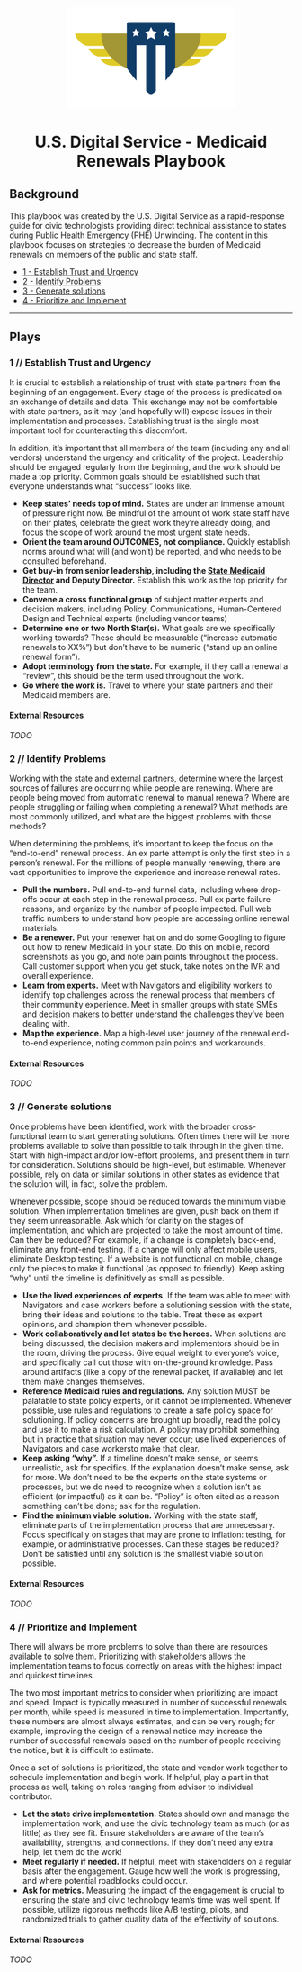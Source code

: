 <div align="center">
  <img
    width="300px"
    src="./images/usds-logo.svg">
  </img>

  # U.S. Digital Service - Medicaid Renewals Playbook
</div>

## Background

This playbook was created by the U.S. Digital Service as a rapid-response guide for civic technologists providing direct technical assistance to states during Public Health Emergency (PHE) Unwinding. The content in this playbook focuses on strategies to decrease the burden of Medicaid renewals on members of the public and state staff.

- [1 - Establish Trust and Urgency](#play-1)
- [2 - Identify Problems](#play-2)
- [3 - Generate solutions](#play-3)
- [4 - Prioritize and Implement](#play-4)

---

## Plays

<a name="play-1"></a>
### 1 // Establish Trust and Urgency

It is crucial to establish a relationship of trust with state partners from the beginning of an engagement. Every stage of the process is predicated on an exchange of details and data. This exchange may not be comfortable with state partners, as it may (and hopefully will) expose issues in their implementation and processes. Establishing trust is the single most important tool for counteracting this discomfort.

In addition, it’s important that all members of the team (including any and all vendors) understand the urgency and criticality of the project. Leadership should be engaged regularly from the beginning, and the work should be made a top priority. Common goals should be established such that everyone understands what “success” looks like.

* **Keep states’ needs top of mind.** States are under an immense amount of pressure right now. Be mindful of the amount of work state staff have on their plates, celebrate the great work they’re already doing, and focus the scope of work around the most urgent state needs.
* **Orient the team around OUTCOMES, not compliance.** Quickly establish norms around what will (and won’t) be reported, and who needs to be consulted beforehand.
* **Get buy-in from senior leadership, including the [State Medicaid Director](https://medicaiddirectors.org/wp-content/uploads/2023/06/Public_DirectorsList_June2023-1.pdf) and Deputy Director.** Establish this work as the top priority for the team.
* **Convene a cross functional group** of subject matter experts and decision makers, including Policy, Communications, Human-Centered Design and Technical experts (including vendor teams)
* **Determine one or two North Star(s).** What goals are we specifically working towards? These should be measurable (“increase automatic renewals to XX%”) but don’t have to be numeric (“stand up an online renewal form”).
* **Adopt terminology from the state.** For example, if they call a renewal a “review”, this should be the term used throughout the work. 
* **Go where the work is.** Travel to where your state partners and their Medicaid members are.

#### External Resources

_TODO_

### 2 // Identify Problems

Working with the state and external partners, determine where the largest sources of failures are occurring while people are renewing. Where are people being moved from automatic renewal to manual renewal? Where are people struggling or failing when completing a renewal? What methods are most commonly utilized, and what are the biggest problems with those methods?

When determining the problems, it’s important to keep the focus on the “end-to-end” renewal process. An ex parte attempt is only the first step in a person’s renewal. For the millions of people manually renewing, there are vast opportunities to improve the experience and increase renewal rates.

* **Pull the numbers.** Pull end-to-end funnel data, including where drop-offs occur at each step in the renewal process. Pull ex parte failure reasons, and organize by the number of people impacted. Pull web traffic numbers to understand how people are accessing online renewal materials.
* **Be a renewer.** Put your renewer hat on and do some Googling to figure out how to renew Medicaid in your state. Do this on mobile, record screenshots as you go, and note pain points throughout the process. Call customer support when you get stuck, take notes on the IVR and overall experience.
* **Learn from experts.** Meet with Navigators and eligibility workers to identify top challenges across the renewal process that members of their community experience. Meet in smaller groups with state SMEs and decision makers to better understand the challenges they’ve been dealing with.
* **Map the experience.** Map a high-level user journey of the renewal end-to-end experience, noting common pain points and workarounds.

#### External Resources

_TODO_

### 3 // Generate solutions

Once problems have been identified, work with the broader cross-functional team to start generating solutions. Often times there will be more problems available to solve than possible to talk through in the given time. Start with high-impact and/or low-effort problems, and present them in turn for consideration. Solutions should be high-level, but estimable. Whenever possible, rely on data or similar solutions in other states as evidence that the solution will, in fact, solve the problem.

Whenever possible, scope should be reduced towards the minimum viable solution. When implementation timelines are given, push back on them if they seem unreasonable. Ask which for clarity on the stages of implementation, and which are projected to take the most amount of time. Can they be reduced? For example, if a change is completely back-end, eliminate any front-end testing. If a change will only affect mobile users, eliminate Desktop testing. If a website is not functional on mobile, change only the pieces to make it functional (as opposed to friendly). Keep asking “why” until the timeline is definitively as small as possible.

* **Use the lived experiences of experts.** If the team was able to meet with Navigators and case workers before a solutioning session with the state, bring their ideas and solutions to the table. Treat these as expert opinions, and champion them whenever possible.
* **Work collaboratively and let states be the heroes.** When solutions are being discussed, the decision makers and implementors should be in the room, driving the process. Give equal weight to everyone’s voice, and specifically call out those with on-the-ground knowledge. Pass around artifacts (like a copy of the renewal packet, if available) and let them make changes themselves.
* **Reference Medicaid rules and regulations.** Any solution MUST be palatable to state policy experts, or it cannot be implemented. Whenever possible, use rules and regulations to create a safe policy space for solutioning. If policy concerns are brought up broadly, read the policy and use it to make a risk calculation. A policy may prohibit something, but in practice that situation may never occur; use lived experiences of Navigators and case workersto make that clear.
* **Keep asking “why”.** If a timeline doesn’t make sense, or seems unrealistic, ask for specifics. If the explanation doesn’t make sense, ask for more. We don’t need to be the experts on the state systems or processes, but we do need to recognize when a solution isn’t as efficient (or impactful) as it can be. “Policy” is often cited as a reason something can’t be done; ask for the regulation.
* **Find the minimum viable solution.** Working with the state staff, eliminate parts of the implementation process that are unnecessary. Focus specifically on stages that may are prone to inflation: testing, for example, or administrative processes. Can these stages be reduced? Don’t be satisfied until any solution is the smallest viable solution possible.

#### External Resources

_TODO_

### 4 // Prioritize and Implement

There will always be more problems to solve than there are resources available to solve them. Prioritizing with stakeholders allows the implementation teams to focus correctly on areas with the highest impact and quickest timelines.

The two most important metrics to consider when prioritizing are impact and speed. Impact is typically measured in number of successful renewals per month, while speed is measured in time to implementation. Importantly, these numbers are almost always estimates, and can be very rough; for example, improving the design of a renewal notice may increase the number of successful renewals based on the number of people receiving the notice, but it is difficult to estimate.

Once a set of solutions is prioritized, the state and vendor work together to schedule implementation and begin work. If helpful, play a part in that process as well, taking on roles ranging from advisor to individual contributor.

* **Let the state drive implementation.** States should own and manage the implementation work, and use the civic technology team as much (or as little) as they see fit. Ensure stakeholders are aware of the team’s availability, strengths, and connections. If they don’t need any extra help, let them do the work!
* **Meet regularly if needed.** If helpful, meet with stakeholders on a regular basis after the engagement. Gauge how well the work is progressing, and where potential roadblocks could occur.
* **Ask for metrics.** Measuring the impact of the engagement is crucial to ensuring the state and civic technology team’s time was well spent. If possible, utilize rigorous methods like A/B testing, pilots, and randomized trials to gather quality data of the effectivity of solutions.

#### External Resources

_TODO_
